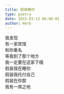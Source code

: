 ```yaml
---  
title: 假装睡你  
type: poetry  
date: 2015-03-13 06:08:01  
author: Herb    
---  
```

我发现  
有一家宾馆  
和你重名  
等我到了那个地方  
我一定要在这家下榻  
假装我在睡你  
假装我托付自己  
假装在你那  
我有一席之地